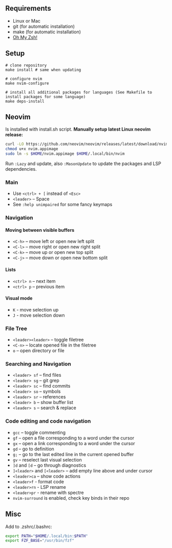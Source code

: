 ## Requirements

* Linux or Mac
* git (for automatic installation)
* make (for automatic installation)
* [Oh My Zsh!](https://github.com/ohmyzsh/ohmyzsh)


## Setup

```
# clone repository
make install # same when updating

# configure nvim
make nvim-configure

# install all additional packages for languages (See Makefile to install packages for some language)
make deps-install
```

## Neovim
Is installed with install.sh script. **Manually setup latest Linux neovim release:**
```sh
curl -LO https://github.com/neovim/neovim/releases/latest/download/nvim.appimage
chmod u+x nvim.appimage
sudo ln -s $HOME/nvim.appimage $HOME/.local/bin/nvim
```

Run `:Lazy` and update, also `:MasonUpdate` to update the packages and LSP dependencies.

### Main

* Use `<ctrl> + [` instead of `<Esc>`
* `<leader>` – Space
* See `:help unimpaired` for some fancy keymaps

### Navigation

#### Moving between visible buffers

* `<C-h>` – move left or open new left split
* `<C-l>` – move right or open new right split
* `<C-k>` – move up or open new top split
* `<C-j>` – move down or open new bottom split

#### Lists

* `<ctrl> n` – next item
* `<ctrl> p` – previous item

#### Visual mode

* `K` - move selection up
* `J` - move selection down

### File Tree

* `<leader><leader>` – toggle filetree
* `<C-n>` – locate opened file in the filetree
* `o` – open directory or file

### Searching and Navigation

* `<leader> sf` – find files
* `<leader> sg` – git grep
* `<leader> sc` – find commits
* `<leader> so` – symbols
* `<leader> sr` – references
* `<leader> b` – show buffer list
* `<leader> s` – search & replace

### Code editing and code navigation

* `gcc` – toggle commenting
* `gf` – open a file corresponding to a word under the cursor
* `gx` – open a link corresponding to a word under the cursor
* `gd` – go to definition
* `g;` – go to the last edited line in the current opened buffer
* `gv` – reselect last visual selection
* `]d` and `[d` – go through diagnostics
* `]<leader>` and `[<leader>` – add empty line above and under cursor
* `<leader>ca` – show code actions
* `<leader>f` - format code
* `<leader>rn` - LSP rename
* `<leader>pr` - rename with spectre
* `nvim-surround` is enabled, check key binds in their repo

## Misc
Add to .zshrc/.bashrc:
  
```sh
export PATH="$HOME/.local/bin:$PATH"
export FZF_BASE="/usr/bin/fzf"
```
